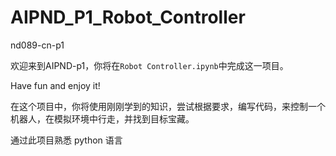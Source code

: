 # AIPND_P1_Robot_Controller
nd089-cn-p1

欢迎来到AIPND-p1，你将在`Robot Controller.ipynb`中完成这一项目。

Have fun and enjoy it!

在这个项目中，你将使用刚刚学到的知识，尝试根据要求，编写代码，来控制一个机器人，在模拟环境中行走，并找到目标宝藏。

通过此项目熟悉 python 语言
